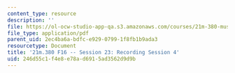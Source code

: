 ```yaml
---
content_type: resource
description: ''
file: https://ol-ocw-studio-app-qa.s3.amazonaws.com/courses/21m-380-music-and-technology-recording-techniques-and-audio-production-fall-2016/246d55c1f4e8e78ad6915ad3562d9d9b_MIT21M_380F16_ses23_note.pdf
file_type: application/pdf
parent_uid: 2ec4ba6a-bdfc-e929-0799-1f8fb1b9ada3
resourcetype: Document
title: '21m.380 F16 -- Session 23: Recording Session 4'
uid: 246d55c1-f4e8-e78a-d691-5ad3562d9d9b
---
```

